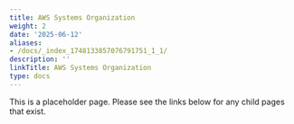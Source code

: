 ```yaml
---
title: AWS Systems Organization
weight: 2
date: '2025-06-12'
aliases:
- /docs/_index_1748133857076791751_1_1/
description: ''
linkTitle: AWS Systems Organization
type: docs
---
```


This is a placeholder page. Please see the links below for any child pages that exist.
